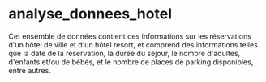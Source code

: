 # analyse_donnees_hotel
Cet ensemble de données contient des informations sur les réservations d'un hôtel de ville et d'un hôtel resort, et comprend des informations telles que la date de la réservation, la durée du séjour, le nombre d'adultes, d'enfants et/ou de bébés, et le nombre de places de parking disponibles, entre autres. 
